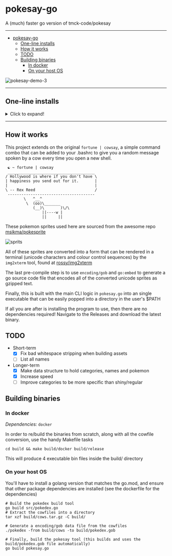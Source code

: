 # pokesay-go
A (much) faster go version of tmck-code/pokesay

---

- [pokesay-go](#pokesay-go)
  - [One-line installs](#one-line-installs)
  - [How it works](#how-it-works)
  - [TODO](#todo)
  - [Building binaries](#building-binaries)
    - [In docker](#in-docker)
    - [On your host OS](#on-your-host-os)

![pokesay-demo-3](https://user-images.githubusercontent.com/9894426/160840120-f45be867-7427-4f19-862c-46e6a4b396c3.png)

---

## One-line installs

<details>
  <summary>Click to expand!</summary>

- OSX / darwin
    ```shell
    bash -c "$(curl https://raw.githubusercontent.com/tmck-code/pokesay-go/master/scripts/install.sh)" bash darwin amd64
    ```
- OSX / darwin (M1)
    ```shell
    bash -c "$(curl https://raw.githubusercontent.com/tmck-code/pokesay-go/master/scripts/install.sh)" bash darwin arm64
    ```
- Linux x64
    ```shell
    bash -c "$(curl https://raw.githubusercontent.com/tmck-code/pokesay-go/master/scripts/install.sh)" bash linux amd64
    ```
- Android ARM64 (Termux)
    ```shell
    bash -c "$(curl https://raw.githubusercontent.com/tmck-code/pokesay-go/master/scripts/install.sh)" bash android arm64
    ```
</details>

---

## How it works

This project extends on the original `fortune | cowsay`, a simple command combo that can be added to
your .bashrc to give you a random message spoken by a cow every time you open a new shell.

```
 ☯ ~ fortune | cowsay
 ______________________________________
/ Hollywood is where if you don't have \
| happiness you send out for it.       |
|                                      |
\ -- Rex Reed                          /
 --------------------------------------
        \   ^__^
         \  (oo)\_______
            (__)\       )\/\
                ||----w |
                ||     ||
```

These pokemon sprites used here are sourced from the awesome repo
[msikma/pokesprite](https://github.com/msikma/pokesprite)

![sprits](https://github.com/msikma/pokesprite/raw/master/resources/images/banner_gen8_2x.png)

All of these sprites are converted into a form that can be rendered in a terminal (unicode
characters and colour control sequences) by the `img2xterm` tool, found at
[rossy/img2xterm](https://github.com/rossy/img2xterm)

The last pre-compile step is to use `encoding/gob` and `go:embed` to generate a go source code file
that encodes all of the converted unicode sprites as gzipped text.

Finally, this is built with the main CLI logic in `pokesay.go` into an single executable that can be
easily popped into a directory in the user's $PATH

If all you are after is installing the program to use, then there are no dependencies required!
Navigate to the Releases and download the latest binary.

## TODO

- Short-term
  - [x] Fix bad whitespace stripping when building assets
  - [ ] List all names
- Longer-term
  - [x] Make data structure to hold categories, names and pokemon
  - [x] Increase speed
  - [ ] Improve categories to be more specific than shiny/regular

## Building binaries

### In docker

_Dependencies:_ `docker`

In order to re/build the binaries from scratch, along with all the cowfile conversion, use the handy
Makefile tasks

```shell
cd build && make build/docker build/release
```

This will produce 4 executable bin files inside the build/ directory

### On your host OS

You'll have to install a golang version that matches the go.mod, and ensure that other package
dependencies are installed (see the dockerfile for the dependencies)

```
# Build the pokedex build tool
go build src/pokedex.go
# Extract the cowfiles into a directory
tar xzf build/cows.tar.gz -C build/

# Generate a encoding/gob data file from the cowfiles
./pokedex -from build/cows -to build/pokedex.gob

# Finally, build the pokesay tool (this builds and uses the build/pokedex.gob file automatically)
go build pokesay.go
```
